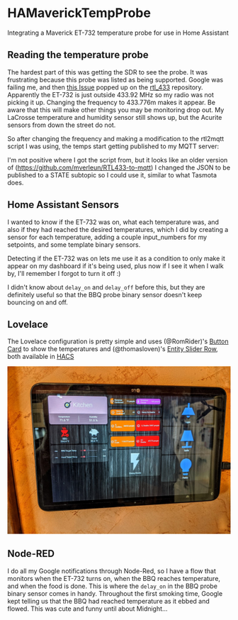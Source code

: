 # HAMaverickTempProbe
Integrating a Maverick ET-732 temperature probe for use in Home Assistant

## Reading the temperature probe
The hardest part of this was getting the SDR to see the probe.  It was frustrating because this probe was listed as being supported.  Google was failing me, and then [this Issue](https://github.com/merbanan/rtl_433/issues/1360#issuecomment-621557516) popped up on the [rtl_433](https://github.com/merbanan/rtl_433) repository.  Apparently the ET-732 is just outside 433.92 MHz so my radio was not picking it up.  Changing the frequency to 433.776m makes it appear.  Be aware that this will make other things you may be monitoring drop out.  My LaCrosse temperature and humidity sensor still shows up, but the Acurite sensors from down the street do not.

So after changing the frequency and making a modification to the rtl2mqtt script I was using, the temps start getting published to my MQTT server:

I'm not positive where I got the script from, but it looks like an older version of (https://github.com/mverleun/RTL433-to-mqtt) I changed the JSON to be published to a STATE subtopic so I could use it, similar to what Tasmota does.

## Home Assistant Sensors
I wanted to know if the ET-732 was on, what each temperature was, and also if they had reached the desired temperatures, which I did by creating a sensor for each temperature, adding a couple input_numbers for my setpoints, and some template binary sensors.

Detecting if the ET-732 was on lets me use it as a condition to only make it appear on my dashboard if it's being used, plus now if I see it when I walk by, I'll remember I forgot to turn it off :)

I didn't know about `delay_on` and `delay_off` before this, but they are definitely useful so that the BBQ probe binary sensor doesn't keep bouncing on and off.

## Lovelace
The Lovelace configuration is pretty simple and uses (@RomRider)'s [Button Card](https://github.com/custom-cards/button-card) to show the temperatures and (@thomasloven)'s [Entity Slider Row](https://github.com/thomasloven/lovelace-slider-entity-row), both available in [HACS](https://hacs.xyz/)

![Dashboard](images/kitchen-dashboard.jpg)

## Node-RED
I do all my Google notifications through Node-Red, so I have a flow that monitors when the ET-732 turns on, when the BBQ reaches temperature, and when the food is done.  This is where the `delay_on` in the BBQ probe binary sensor comes in handy.  Throughout the first smoking time, Google kept telling us that the BBQ had reached temperature as it ebbed and flowed.  This was cute and funny until about Midnight...
